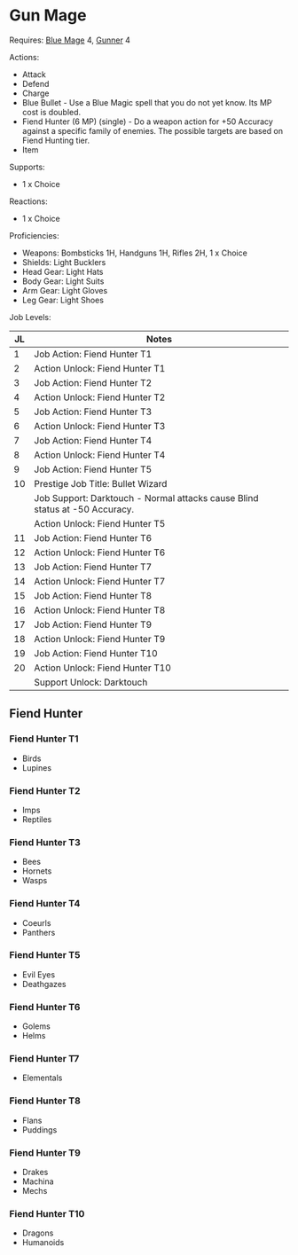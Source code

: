 # Gun Mage

Requires: [Blue Mage](/Jobs/JobDetails/BlueMage.md) 4, [Gunner](/Jobs/JobDetails/Gunner.md) 4

Actions:

- Attack
- Defend
- Charge
- Blue Bullet - Use a Blue Magic spell that you do not yet know. Its MP cost is doubled.
- Fiend Hunter (6 MP) (single) - Do a weapon action for +50 Accuracy against a specific family of enemies. The possible targets are based on Fiend Hunting tier.
- Item

Supports:

- 1 x Choice

Reactions:

- 1 x Choice

Proficiencies:

- Weapons: Bombsticks 1H, Handguns 1H, Rifles 2H, 1 x Choice
- Shields: Light Bucklers
- Head Gear: Light Hats
- Body Gear: Light Suits
- Arm Gear: Light Gloves
- Leg Gear: Light Shoes

Job Levels:

| JL | Notes |
| --- | --- |
| 1 | Job Action: Fiend Hunter T1
| 2 | Action Unlock: Fiend Hunter T1
| 3 | Job Action: Fiend Hunter T2
| 4 | Action Unlock: Fiend Hunter T2
| 5 | Job Action: Fiend Hunter T3
| 6 | Action Unlock: Fiend Hunter T3
| 7 | Job Action: Fiend Hunter T4
| 8 | Action Unlock: Fiend Hunter T4
| 9 | Job Action: Fiend Hunter T5
| 10 | Prestige Job Title: Bullet Wizard
|    | Job Support: Darktouch - Normal attacks cause Blind status at -50 Accuracy.
|    | Action Unlock: Fiend Hunter T5
| 11 | Job Action: Fiend Hunter T6
| 12 | Action Unlock: Fiend Hunter T6
| 13 | Job Action: Fiend Hunter T7
| 14 | Action Unlock: Fiend Hunter T7
| 15 | Job Action: Fiend Hunter T8
| 16 | Action Unlock: Fiend Hunter T8
| 17 | Job Action: Fiend Hunter T9
| 18 | Action Unlock: Fiend Hunter T9
| 19 | Job Action: Fiend Hunter T10
| 20 | Action Unlock: Fiend Hunter T10
|    | Support Unlock: Darktouch

## Fiend Hunter

### Fiend Hunter T1

- Birds
- Lupines

### Fiend Hunter T2

- Imps
- Reptiles

### Fiend Hunter T3

- Bees
- Hornets
- Wasps

### Fiend Hunter T4

- Coeurls
- Panthers

### Fiend Hunter T5

- Evil Eyes
- Deathgazes

### Fiend Hunter T6

- Golems
- Helms

### Fiend Hunter T7

- Elementals

### Fiend Hunter T8

- Flans
- Puddings

### Fiend Hunter T9

- Drakes
- Machina
- Mechs

### Fiend Hunter T10

- Dragons
- Humanoids
